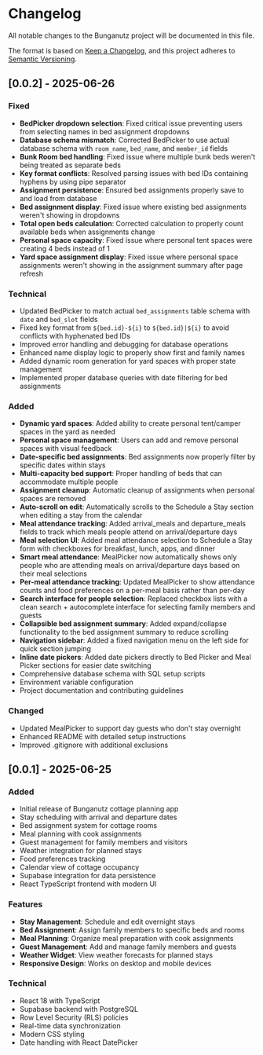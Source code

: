 # Changelog

All notable changes to the Bunganutz project will be documented in this file.

The format is based on [Keep a Changelog](https://keepachangelog.com/en/1.0.0/),
and this project adheres to [Semantic Versioning](https://semver.org/spec/v2.0.0.html).

## [0.0.2] - 2025-06-26

### Fixed
- **BedPicker dropdown selection**: Fixed critical issue preventing users from selecting names in bed assignment dropdowns
- **Database schema mismatch**: Corrected BedPicker to use actual database schema with `room_name`, `bed_name`, and `member_id` fields
- **Bunk Room bed handling**: Fixed issue where multiple bunk beds weren't being treated as separate beds
- **Key format conflicts**: Resolved parsing issues with bed IDs containing hyphens by using pipe separator
- **Assignment persistence**: Ensured bed assignments properly save to and load from database
- **Bed assignment display**: Fixed issue where existing bed assignments weren't showing in dropdowns
- **Total open beds calculation**: Corrected calculation to properly count available beds when assignments change
- **Personal space capacity**: Fixed issue where personal tent spaces were creating 4 beds instead of 1
- **Yard space assignment display**: Fixed issue where personal space assignments weren't showing in the assignment summary after page refresh

### Technical
- Updated BedPicker to match actual `bed_assignments` table schema with `date` and `bed_slot` fields
- Fixed key format from `${bed.id}-${i}` to `${bed.id}|${i}` to avoid conflicts with hyphenated bed IDs
- Improved error handling and debugging for database operations
- Enhanced name display logic to properly show first and family names
- Added dynamic room generation for yard spaces with proper state management
- Implemented proper database queries with date filtering for bed assignments

### Added
- **Dynamic yard spaces**: Added ability to create personal tent/camper spaces in the yard as needed
- **Personal space management**: Users can add and remove personal spaces with visual feedback
- **Date-specific bed assignments**: Bed assignments now properly filter by specific dates within stays
- **Multi-capacity bed support**: Proper handling of beds that can accommodate multiple people
- **Assignment cleanup**: Automatic cleanup of assignments when personal spaces are removed
- **Auto-scroll on edit**: Automatically scrolls to the Schedule a Stay section when editing a stay from the calendar
- **Meal attendance tracking**: Added arrival_meals and departure_meals fields to track which meals people attend on arrival/departure days
- **Meal selection UI**: Added meal attendance selection to Schedule a Stay form with checkboxes for breakfast, lunch, apps, and dinner
- **Smart meal attendance**: MealPicker now automatically shows only people who are attending meals on arrival/departure days based on their meal selections
- **Per-meal attendance tracking**: Updated MealPicker to show attendance counts and food preferences on a per-meal basis rather than per-day
- **Search interface for people selection**: Replaced checkbox lists with a clean search + autocomplete interface for selecting family members and guests
- **Collapsible bed assignment summary**: Added expand/collapse functionality to the bed assignment summary to reduce scrolling
- **Navigation sidebar**: Added a fixed navigation menu on the left side for quick section jumping
- **Inline date pickers**: Added date pickers directly to Bed Picker and Meal Picker sections for easier date switching
- Comprehensive database schema with SQL setup scripts
- Environment variable configuration
- Project documentation and contributing guidelines

### Changed
- Updated MealPicker to support day guests who don't stay overnight
- Enhanced README with detailed setup instructions
- Improved .gitignore with additional exclusions

## [0.0.1] - 2025-06-25

### Added
- Initial release of Bunganutz cottage planning app
- Stay scheduling with arrival and departure dates
- Bed assignment system for cottage rooms
- Meal planning with cook assignments
- Guest management for family members and visitors
- Weather integration for planned stays
- Food preferences tracking
- Calendar view of cottage occupancy
- Supabase integration for data persistence
- React TypeScript frontend with modern UI

### Features
- **Stay Management**: Schedule and edit overnight stays
- **Bed Assignment**: Assign family members to specific beds and rooms
- **Meal Planning**: Organize meal preparation with cook assignments
- **Guest Management**: Add and manage family members and guests
- **Weather Widget**: View weather forecasts for planned stays
- **Responsive Design**: Works on desktop and mobile devices

### Technical
- React 18 with TypeScript
- Supabase backend with PostgreSQL
- Row Level Security (RLS) policies
- Real-time data synchronization
- Modern CSS styling
- Date handling with React DatePicker 